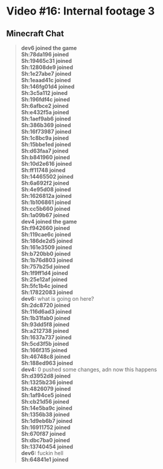 # Video #16: Internal footage 3
## Minecraft Chat
> **dev6 joined the game**  
> **Sh:78da196 joined**  
> **Sh:19465c31 joined**  
> **Sh:12808de9 joined**  
> **Sh:1e27abe7 joined**  
> **Sh:1eaad41c joined**  
> **Sh:146fg01d4 joined**  
> **Sh:3c5a112 joined**  
> **Sh:196fdf4c joined**  
> **Sh:6afbce2 joined**  
> **Sh:e432f5a joined**  
> **Sh:1aef9ab6 joined**  
> **Sh:386b369 joined**  
> **Sh:16f73987 joined**  
> **Sh:1c8bc9a joined**  
> **Sh:15bbe1ed joined**  
> **Sh:d63faa7 joined**  
> **Sh:b841960 joined**  
> **Sh:10d2e616 joined**  
> **Sh:ff11748 joined**  
> **Sh:14465502 joined**  
> **Sh:6a692f2 joined**  
> **Sh:4e95d08 joined**  
> **Sh:1626812a joined**  
> **Sh:1b106861 joined**  
> **Sh:cc5b660 joined**  
> **Sh:1a09b67 joined**  
> **dev4 joined the game**  
> **Sh:f942660 joined**  
> **Sh:119cae6c joined**  
> **Sh:186de2d5 joined**  
> **Sh:161e3509 joined**  
> **Sh:b720bb0 joined**  
> **Sh:1b76d803 joined**  
> **Sh:757b25d joined**  
> **Sh:1f9ff1d4 joined**  
> **Sh:25e12af joined**  
> **Sh:5fc1b4c joined**  
> **Sh:17822083 joined**  
> **dev6:** what is going on here?  
> **Sh:2dc8720 joined**  
> **Sh:116d6ad3 joined**  
> **Sh:1b31fab0 joined**  
> **Sh:93dd5f8 joined**  
> **Sh:a212738 joined**  
> **Sh:1637a737 joined**  
> **Sh:5cd3f5b joined**  
> **Sh:166f315 joined**  
> **Sh:46748c8 joined**  
> **Sh:188ed963 joined**  
> **dev4:** 0 pushed some changes, adn now this happens  
> **Sh:d3952d8 joined**  
> **Sh:1325b236 joined**  
> **Sh:4826079 joined**  
> **Sh:1af94ce5 joined**  
> **Sh:cb21d56 joined**  
> **Sh:14e5ba9c joined**  
> **Sh:1356b38 joined**  
> **Sh:1d9eb6b7 joined**  
> **Sh:16911752 joined**  
> **Sh:670f87 joined**  
> **Sh:dbc7ba0 joined**  
> **Sh:13740454 joined**  
> **dev6:** fuckin hell  
> **Sh:64841e1 joined**   
